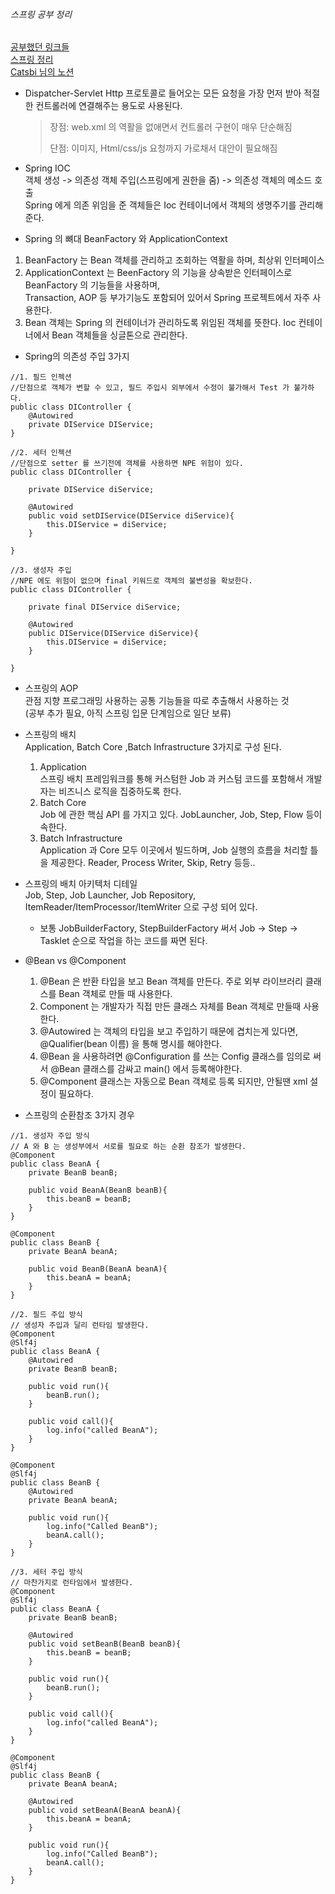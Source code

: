 ###### 스프링 공부 정리
<u>공부했던 링크들</u>   
[스프링 정리](https://heosedev.tistory.com/entry/Spring-%EA%B0%9C%EB%85%90-%EC%A0%95%EB%A6%AC)   
[Catsbi 님의 노션](https://catsbi.oopy.io/)
- Dispatcher-Servlet
  Http 프로토콜로 들어오는 모든 요청을 가장 먼저 받아 적절한 컨트롤러에 연결해주는 용도로 사용된다.   
  > 장점: web.xml 의 역활을 없애면서 컨트롤러 구현이 매우 단순해짐   
  > 
  > 단점: 이미지, Html/css/js 요청까지 가로채서 대안이 필요해짐   
  
- Spring IOC  
객체 생성 -> 의존성 객체 주입(스프링에게 권한을 줌) -> 의존성 객체의 메소드 호출   
Spring 에게 의존 위임을 준 객체들은 Ioc 컨테이너에서 객체의 생명주기를 관리해준다.
   

- Spring 의 뼈대 BeanFactory 와 ApplicationContext
1. BeanFactory 는 Bean 객체를 관리하고 조회하는 역활을 하며, 최상위 인터페이스
2. ApplicationContext 는 BeenFactory 의 기능을 상속받은 인터페이스로 BeanFactory 의 기능들을 사용하며,  
Transaction, AOP 등 부가기능도 포함되어 있어서 Spring 프로젝트에서 자주 사용한다.   
3. Bean 객체는 Spring 의 컨테이너가 관리하도록 위임된 객체를 뜻한다. Ioc 컨테이너에서 Bean 객체들을 싱글톤으로 관리한다.

    
- Spring의 의존성 주입 3가지
```
//1. 필드 인젝션
//단점으로 객체가 변할 수 있고, 필드 주입시 외부에서 수정이 불가해서 Test 가 불가하다.
public class DIController {
	@Autowired 
	private DIService DIService;
}
```

```
//2. 세터 인젝션
//단점으로 setter 를 쓰기전에 객체를 사용하면 NPE 위험이 있다.
public class DIController {
	
	private DIService diService;
    
	@Autowired 
	public void setDIService(DIService diService){
		this.DIService = diService;
	}  
       
}

```

```
//3. 생성자 주입
//NPE 에도 위험이 없으며 final 키워드로 객체의 불변성을 확보한다.
public class DIController {

	private final DIService diService;

	@Autowired
	public DIService(DIService diService){
		this.DIService = diService;
	}

}
```   

- 스프링의 AOP   
관점 지향 프로그래밍 사용하는 공통 기능들을 따로 추출해서 사용하는 것    
  (공부 추가 필요, 아직 스프링 입문 단계임으로 일단 보류)


- 스프링의 배치    
Application, Batch Core ,Batch Infrastructure 3가지로 구성 된다.
  1) Application   
  스프링 배치 프레임워크를 통해 커스텀한 Job 과 커스텀 코드를 포함해서 개발자는 비즈니스 로직을 집중하도록 한다.
  2) Batch Core   
  Job 에 관한 핵심 API 를 가지고 있다. JobLauncher, Job, Step, Flow 등이 속한다.   
  3) Batch Infrastructure   
  Application 과 Core 모두 이곳에서 빌드하며, Job 실행의 흐름을 처리할 틀을 제공한다. Reader, Process Writer, Skip, Retry 등등..
   

- 스프링의 배치 아키텍처 디테일   
  Job, Step, Job Launcher, Job Repository, ItemReader/ItemProcessor/ItemWriter 으로 구성 되어 있다.   
  - 보통 JobBuilderFactory, StepBuilderFactory 써서 Job -> Step -> Tasklet 순으로 작업을 하는 코드를 짜면 된다. 
  

- @Bean vs @Component   
  1) @Bean 은 반환 타입을 보고 Bean 객체를 만든다. 주로 외부 라이브러리 클래스를 Bean 객체로 만들 때 사용한다.
  2) Component 는 개발자가 직접 만든 클래스 자체를 Bean 객체로 만들때 사용한다.
  3) @Autowired 는 객체의 타입을 보고 주입하기 때문에 겹치는게 있다면, @Qualifier(bean 이름) 을 통해 명시를 해야한다.   
  4) @Bean 을 사용하려면 @Configuration 를 쓰는 Config 클래스를 임의로 써서 @Bean 클래스를 감싸고 main() 에서 등록해야한다.   
  4) @Component 클래스는 자동으로 Bean 객체로 등록 되지만, 안될땐 xml 설정이 필요하다.
  
  
- 스프링의 순환참조 3가지 경우
```
//1. 생성자 주입 방식 
// A 와 B 는 생성부에서 서로를 필요로 하는 순환 참조가 발생한다.
@Component
public class BeanA {
	private BeanB beanB;

	public void BeanA(BeanB beanB){
		this.beanB = beanB;
	}
}

@Component
public class BeanB {
	private BeanA beanA;

	public void BeanB(BeanA beanA){
		this.beanA = beanA;
	}
}

```

```
//2. 필드 주입 방식  
// 생성자 주입과 달리 런타임 발생한다.
@Component
@Slf4j
public class BeanA {
	@Autowired
	private BeanB beanB;

	public void run(){
		beanB.run();
	}

	public void call(){
		log.info("called BeanA");
	}
}

@Component
@Slf4j
public class BeanB {
	@Autowired
	private BeanA beanA;

	public void run(){
		log.info("Called BeanB");
		beanA.call();
	}
}
```

```
//3. 세터 주입 방식  
// 마찬가지로 런타임에서 발생한다.
@Component
@Slf4j
public class BeanA {
	private BeanB beanB;

	@Autowired
	public void setBeanB(BeanB beanB){
		this.beanB = beanB;
	}

	public void run(){
		beanB.run();
	}

	public void call(){
		log.info("called BeanA");
	}
}

@Component
@Slf4j
public class BeanB {
	private BeanA beanA;

	@Autowired
	public void setBeanA(BeanA beanA){
		this.beanA = beanA;
	}

	public void run(){
		log.info("Called BeanB");
		beanA.call();
	}
}

```